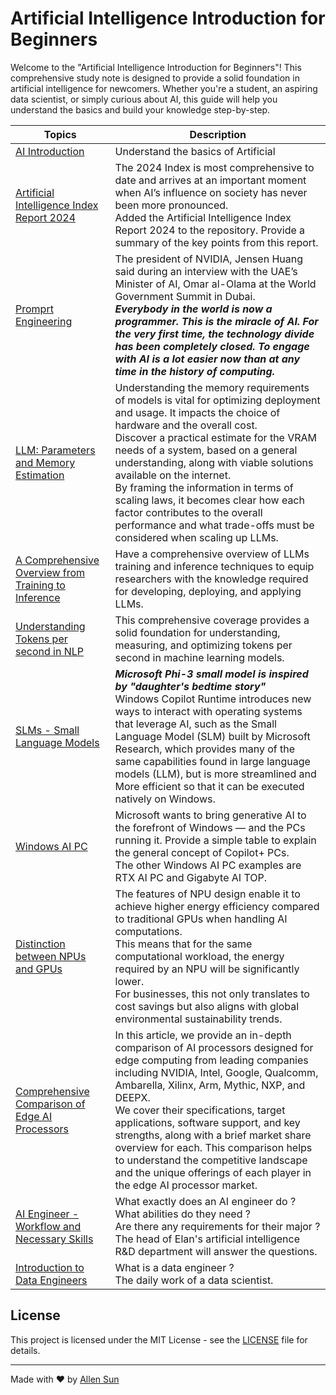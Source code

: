 # Artificial Intelligence Introduction for Beginners

Welcome to the "Artificial Intelligence Introduction for Beginners"! This comprehensive study note is designed to provide a solid foundation in artificial intelligence for newcomers. Whether you're a student, an aspiring data scientist, or simply curious about AI, this guide will help you understand the basics and build your knowledge step-by-step.

|Topics|Description|
|-|-|
|[AI Introduction](https://github.com/AlleninTaipei/Artificial-Intelligence-Introduction-for-Beginners/blob/main/AI%20Introduction.md)|Understand the basics of Artificial |Intelligence including the key concepts and terminology.
|[Artificial Intelligence Index Report 2024](https://github.com/AlleninTaipei/Artificial-Intelligence-Introduction-for-Beginners/blob/main/Artificial%20Intelligence%20Index%20Report%202024.md)|The 2024 Index is most comprehensive to date and arrives at an important moment when AI’s influence on society has never been more pronounced.<br>Added the Artificial Intelligence Index Report 2024 to the repository. Provide a summary of the key points from this report.|
|[Promprt Engineering](https://github.com/AlleninTaipei/Artificial-Intelligence-Introduction-for-Beginners/blob/main/Prompt%20Engineering.md)|The president of NVIDIA, Jensen Huang said during an interview with the UAE’s Minister of AI, Omar al-Olama at the World Government Summit in Dubai.<br>***Everybody in the world is now a programmer. This is the miracle of AI. For the very first time, the technology divide has been completely closed. To engage with AI is a lot easier now than at any time in the history of computing.***|
|[LLM: Parameters and Memory Estimation](https://github.com/AlleninTaipei/Artificial-Intelligence-Introduction-for-Beginners/blob/main/LLM%20Parameters%20and%20Memory%20Estimation.md)|Understanding the memory requirements of models is vital for optimizing deployment and usage. It impacts the choice of hardware and the overall cost.<br>Discover a practical estimate for the VRAM needs of a system, based on a general understanding, along with viable solutions available on the internet.<br>By framing the information in terms of scaling laws, it becomes clear how each factor contributes to the overall performance and what trade-offs must be considered when scaling up LLMs.|
|[A Comprehensive Overview from Training to Inference](https://github.com/AlleninTaipei/Artificial-Intelligence-Introduction-for-Beginners/blob/main/A%20Comprehensive%20Overview%20from%20Training%20to%20Inference.md)|Have a comprehensive overview of LLMs training and inference techniques to equip researchers with the knowledge required for developing, deploying, and applying LLMs.|
|[Understanding Tokens per second in NLP](https://github.com/AlleninTaipei/Artificial-Intelligence-Introduction-for-Beginners/blob/main/Understanding%20Tokens%20per%20second%20in%20NLP.md)|This comprehensive coverage provides a solid foundation for understanding, measuring, and optimizing tokens per second in machine learning models.|
|[SLMs - Small Language Models ](https://github.com/AlleninTaipei/Artificial-Intelligence-Introduction-for-Beginners/blob/main/SLMs%20-%20Small%20Language%20Models%20.md)|***Microsoft Phi-3 small model is inspired by "daughter's bedtime story"***<br>Windows Copilot Runtime introduces new ways to interact with operating systems that leverage AI, such as the Small Language Model (SLM) built by Microsoft Research, which provides many of the same capabilities found in large language models (LLM), but is more streamlined and More efficient so that it can be executed natively on Windows.|
|[Windows AI PC](https://github.com/AlleninTaipei/Artificial-Intelligence-Introduction-for-Beginners/blob/main/Windows%20AI%20PC.md)|Microsoft wants to bring generative AI to the forefront of Windows — and the PCs running it. Provide a simple table to explain the general concept of Copilot+ PCs.<br>The other Windows AI PC examples are RTX AI PC and Gigabyte AI TOP.|
|[Distinction between NPUs and GPUs](https://github.com/AlleninTaipei/Artificial-Intelligence-Introduction-for-Beginners/blob/main/Distinction%20between%20NPUs%20and%20GPUs.md#distinction-between-npus-and-gpus)|The features of NPU design enable it to achieve higher energy efficiency compared to traditional GPUs when handling AI computations.<br>This means that for the same computational workload, the energy required by an NPU will be significantly lower.<br>For businesses, this not only translates to cost savings but also aligns with global environmental sustainability trends.|
|[Comprehensive Comparison of Edge AI Processors](https://github.com/AlleninTaipei/Artificial-Intelligence-Introduction-for-Beginners/blob/main/Comprehensive%20Comparison%20of%20Edge%20AI%20Processors.md)|In this article, we provide an in-depth comparison of AI processors designed for edge computing from leading companies including NVIDIA, Intel, Google, Qualcomm, Ambarella, Xilinx, Arm, Mythic, NXP, and DEEPX.<br>We cover their specifications, target applications, software support, and key strengths, along with a brief market share overview for each. This comparison helps to understand the competitive landscape and the unique offerings of each player in the edge AI processor market.|
|[AI Engineer - Workflow and Necessary Skills](https://github.com/AlleninTaipei/Artificial-Intelligence-Introduction-for-Beginners/blob/main/AI%20Engineer%20-%20%20Workflow%20and%20Necessary%20Skills.md)|What exactly does an AI engineer do ?<br>What abilities do they need ?<br>Are there any requirements for their major ?<br>The head of Elan's artificial intelligence R&D department will answer the questions.|
|[Introduction to Data Engineers](https://github.com/AlleninTaipei/Artificial-Intelligence-Introduction-for-Beginners/blob/main/Introduction%20to%20Data%20Engineers.md)|What is a data engineer ?<br>The daily work of a data scientist.|

## License

This project is licensed under the MIT License - see the [LICENSE](LICENSE) file for details.

---

Made with ❤️ by [Allen Sun](https://github.com/allenintaipei)
